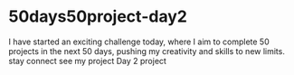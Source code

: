 # 50days50project-day2
I have started an exciting challenge today, where I aim to complete 50 projects in the next 50 days, pushing my creativity and skills to new limits. stay connect see my project Day 2 project

